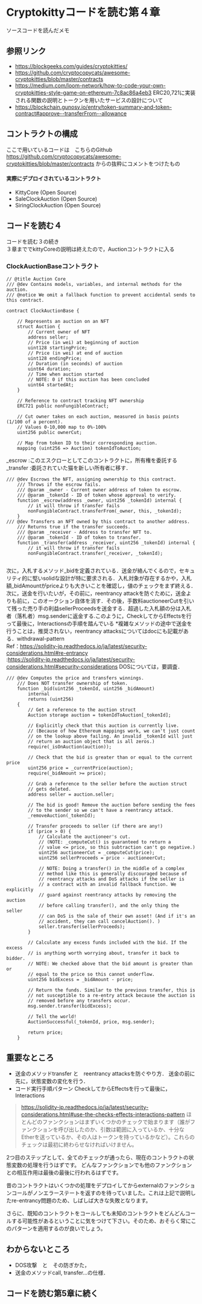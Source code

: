 # Cryptokittyコードを読む第４章
ソースコードを読んだメモ


## 参照リンク
 - https://blockgeeks.com/guides/cryptokitties/
 - https://github.com/cryptocopycats/awesome-cryptokitties/blob/master/contracts
 - https://medium.com/loom-network/how-to-code-your-own-cryptokitties-style-game-on-ethereum-7c8ac86a4eb3
ERC20,721に実装される関数の説明とトークンを用いたサービスの設計について
 - https://blockchain.gunosy.io/entry/token-summary-and-token-contract#approve--transferFrom--allowance

## コントラクトの構成
ここで用いているコードは　こちらのGithub https://github.com/cryptocopycats/awesome-cryptokitties/blob/master/contracts 
からの抜粋にコメントをつけたもの

#### 実際にデプロイされているコントラクト
 - KittyCore (Open Source)
 - SaleClockAuction (Open Source)
 - SiringClockAuction (Open Source)

## コードを読む４
コードを読む３の続き  
３章まででkittyCoreの説明は終えたので，Auctionコントラクトに入る  
### ClockAuctionBaseコントラクト
```solidity
// @title Auction Core
/// @dev Contains models, variables, and internal methods for the auction.
/// @notice We omit a fallback function to prevent accidental sends to this contract.

contract ClockAuctionBase {

    // Represents an auction on an NFT
    struct Auction {
        // Current owner of NFT
        address seller;
        // Price (in wei) at beginning of auction
        uint128 startingPrice;
        // Price (in wei) at end of auction
        uint128 endingPrice;
        // Duration (in seconds) of auction
        uint64 duration;
        // Time when auction started
        // NOTE: 0 if this auction has been concluded
        uint64 startedAt;
    }

    // Reference to contract tracking NFT ownership
    ERC721 public nonFungibleContract;

    // Cut owner takes on each auction, measured in basis points (1/100 of a percent).
    // Values 0-10,000 map to 0%-100%
    uint256 public ownerCut;
    
    // Map from token ID to their corresponding auction.
    mapping (uint256 => Auction) tokenIdToAuction;
```
_escrow :このエスクローとしてこのコントラクトに，所有権を委託する
_transfer :委託されていた猫を新しい所有者に移す．
```solidity
/// @dev Escrows the NFT, assigning ownership to this contract.
    /// Throws if the escrow fails.
    /// @param _owner - Current owner address of token to escrow.
    /// @param _tokenId - ID of token whose approval to verify.
    function _escrow(address _owner, uint256 _tokenId) internal {
        // it will throw if transfer fails
        nonFungibleContract.transferFrom(_owner, this, _tokenId);
    }
/// @dev Transfers an NFT owned by this contract to another address.
    /// Returns true if the transfer succeeds.
    /// @param _receiver - Address to transfer NFT to.
    /// @param _tokenId - ID of token to transfer.
    function _transfer(address _receiver, uint256 _tokenId) internal {
        // it will throw if transfer fails
        nonFungibleContract.transfer(_receiver, _tokenId);
    
```

次に，入札するメソッド_bidを定義されている．送金が絡んでくるので，セキュリティ的に堅いsolidな設計が特に要求される．入札対象が存在するかや，入札額_bidAmountがpriceよりも大きいことを確認し，値のチェックをまず終える．次に，送金を行いたいが，その前に，reentrancy attackを防ぐために，送金よりも前に，このオークション自体を消す．その後，手数料auctioneerCutを引いて残った売り手の利益sellerProceedsを送金する．超過した入札額の分は入札者（落札者）msg.senderに返金する.このように，CheckしてからEffectsを行って最後に，Interactionsの手順を踏んでいる
*複雑なメソッドの途中で送金を行うことは，推奨されない，reentrancy attacksについてはdocにも記載がある．withdrawal-pattern  
Ref：https://solidity-jp.readthedocs.io/ja/latest/security-considerations.html#re-entrancy  
:https://solidity-jp.readthedocs.io/ja/latest/security-considerations.html#security-considerations
DOSについては，要調査．

```solidity
/// @dev Computes the price and transfers winnings.
    /// Does NOT transfer ownership of token.
    function _bid(uint256 _tokenId, uint256 _bidAmount)
        internal
        returns (uint256)
    {
        // Get a reference to the auction struct
        Auction storage auction = tokenIdToAuction[_tokenId];

        // Explicitly check that this auction is currently live.
        // (Because of how Ethereum mappings work, we can't just count
        // on the lookup above failing. An invalid _tokenId will just
        // return an auction object that is all zeros.)
        require(_isOnAuction(auction));

        // Check that the bid is greater than or equal to the current price
        uint256 price = _currentPrice(auction);
        require(_bidAmount >= price);

        // Grab a reference to the seller before the auction struct
        // gets deleted.
        address seller = auction.seller;

        // The bid is good! Remove the auction before sending the fees
        // to the sender so we can't have a reentrancy attack.
        _removeAuction(_tokenId);

        // Transfer proceeds to seller (if there are any!)
        if (price > 0) {
            // Calculate the auctioneer's cut.
            // (NOTE: _computeCut() is guaranteed to return a
            // value <= price, so this subtraction can't go negative.)
            uint256 auctioneerCut = _computeCut(price);
            uint256 sellerProceeds = price - auctioneerCut;

            // NOTE: Doing a transfer() in the middle of a complex
            // method like this is generally discouraged because of
            // reentrancy attacks and DoS attacks if the seller is
            // a contract with an invalid fallback function. We explicitly
            // guard against reentrancy attacks by removing the auction
            // before calling transfer(), and the only thing the seller
            // can DoS is the sale of their own asset! (And if it's an
            // accident, they can call cancelAuction(). )
            seller.transfer(sellerProceeds);
        }

        // Calculate any excess funds included with the bid. If the excess
        // is anything worth worrying about, transfer it back to bidder.
        // NOTE: We checked above that the bid amount is greater than or
        // equal to the price so this cannot underflow.
        uint256 bidExcess = _bidAmount - price;

        // Return the funds. Similar to the previous transfer, this is
        // not susceptible to a re-entry attack because the auction is
        // removed before any transfers occur.
        msg.sender.transfer(bidExcess);

        // Tell the world!
        AuctionSuccessful(_tokenId, price, msg.sender);

        return price;
    }

```

## 重要なところ
 - 送金のメソッドtransfer と　reentrancy attacksを防ぐやり方．
送金の前に先に，状態変数の変化を行う．
 - コード実行手順パターン
CheckしてからEffectsを行って最後に，Interactions
 > https://solidity-jp.readthedocs.io/ja/latest/security-considerations.html#use-the-checks-effects-interactions-pattern
ほとんどのファンクションはまずいくつかのチェックで始まります（誰がファンクションを呼び出したのか、引数は範囲に入っているか、十分なEtherを送っているか、その人はトークンを持っているかなど）。これらのチェックは最初に終わらせなければいけません。

2つ目のステップとして、全てのチェックが通ったら、現在のコントラクトの状態変数の処理を行うはずです。 どんなファンクションでも他のファンクションとの相互作用は最後の最後に行われるはずです。

昔のコントラクトはいくつかの処理をデプロイしてからexternalのファンクションコールがノンエラーステートを返すのを待っていました。これは上記で説明したre-entrancy問題のため、しばしば大きな失敗となります。

さらに、既知のコントラクトをコールしても未知のコントラクトをどんどんコールする可能性があるということに気をつけて下さい。そのため、おそらく常にこのパターンを適用するのが良いでしょう。
## わからないところ
 - DOS攻撃　と　その防ぎかた，
 - 送金のメソッドcall, transfer...の仕様．	
## コードを読む第5章に続く
